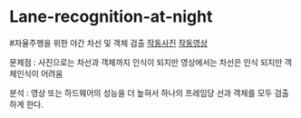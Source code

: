 # Lane-recognition-at-night

#자율주행을 위한 야간 차선 및 객체 검출
[작동사진](https://drive.google.com/file/d/1plfNTonZfphXgxogB5aX-Q3AVTRuNdK0/view?usp=drive_link)
[작동영상](https://drive.google.com/file/d/1vCzACehW0QszQyBTZtd3NNLnlCWu_BGB/view?usp=drive_link)

문제점 : 사진으로는 차선과 객체까지 인식이 되지만 영상에서는 차선은 인식 되지만 객체인식이 어려움

분석 : 영상 또는 하드웨어의 성능을 더 높혀서 하나의 프레임당 선과 객체를 모두 검출 하게 한다. 
